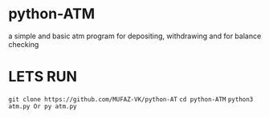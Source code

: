 # python-ATM
a simple and basic atm program for depositing, withdrawing and for balance checking

# LETS RUN
```git clone https://github.com/MUFAZ-VK/python-AT```
```cd python-ATM```
```python3 atm.py Or py atm.py```

